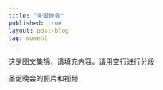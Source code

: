 ```yaml
---
title: "圣诞晚会"
published: true
layout: post-blog
tag: moment
---
```

这是图文集锦，请填充内容。请用空行进行分段

圣诞晚会的照片和视频